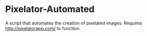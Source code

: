 # Pixelator-Automated
A script that automates the creation of pixelated images. Requires http://pixelatorapp.com/ to function.
